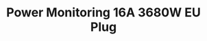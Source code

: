 ---
date_added: 2021-07-09
model: BW-SHP15
vendor: BlitzWolf
title: Power Monitoring 16A 3680W EU Plug 
category: plug
supports: on/off, power metering
zigbeemodel: ['TS011F', '_TZ3000_mraovvmm', '_TZ3000_u5u4cakc']
compatible: [z2m, tasmota, zha, z4d, deconz]
deconz: 6587
z2m: TS011F_plug_1
mlink: https://www.blitzwolf.com/
link: https://www.banggood.com/BlitzWolf-BW-SHP15-Zigbee-3_0-16A-3680W-Smart-Plug-Wireless-Power-Socket-Outlet-EU-Plug-APP-Remote-Control-or-Voice-Control-or-Multiple-Timer-Modes-Compatible-With-Amazon-Alexa-or-Google-Assistant-p-1856492.html
link2: https://www.aliexpress.com/item/1005002766783366.html
link3: 
pairing: Press and hold the on/off button for 5s until it starts blinking.
---